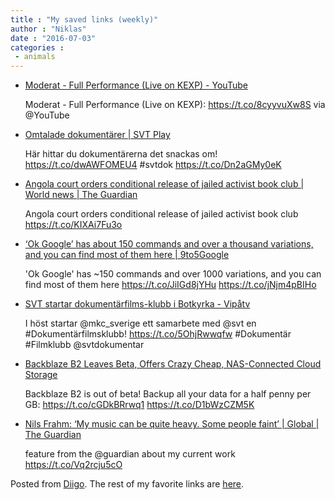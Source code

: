 ```yaml
---
title : "My saved links (weekly)"
author : "Niklas"
date : "2016-07-03"
categories : 
 - animals
---
```


- [Moderat - Full Performance (Live on KEXP) - YouTube](https://www.youtube.com/watch?v=HVkVq_qs7FM&feature=youtu.be&a)
    
    Moderat - Full Performance (Live on KEXP): https://t.co/8cyyvuXw8S via @YouTube
    
- [Omtalade dokumentärer | SVT Play](http://www.svtplay.se/genre/omtalade-dokumentarer)
    
    Här hittar du dokumentärerna det snackas om! https://t.co/dwAWFOMEU4 #svtdok https://t.co/Dn2aGMy0eK
    
    
- [Angola court orders conditional release of jailed activist book club | World news | The Guardian](https://www.theguardian.com/world/2016/jun/29/angola-court-jailed-activist-book-club-conditional-release?CMP=twt_gu)
    
    Angola court orders conditional release of jailed activist book club https://t.co/KIXAi7Fu3o
    
- [‘Ok Google’ has about 150 commands and over a thousand variations, and you can find most of them here | 9to5Google](http://9to5google.com/2016/06/29/complete-list-ok-google-commands/)
    
    'Ok Google' has ~150 commands and over 1000 variations, and you can find most of them here https://t.co/JiIGd8jYHu https://t.co/jNjm4pBIHo
    
- [SVT startar dokumentärfilms-klubb i Botkyrka - Vipåtv](http://vipatv.svt.se/204/nyheter/arkiv-for-nyheter/2016-06-16-svt-startar-dokumentarfilms-klubb-i-botkyrka.html)
    
    I höst startar @mkc\_sverige ett samarbete med @svt en #Dokumentärfilmsklubb! https://t.co/5OhjRwwqfw #Dokumentär #Filmklubb @svtdokumentar
    
    
- [Backblaze B2 Leaves Beta, Offers Crazy Cheap, NAS-Connected Cloud Storage](http://lifehacker.com/backblaze-b2-leaves-beta-offers-crazy-cheap-nas-conne-1782746068?utm_campaign=socialflow_lifehacker_twitter&utm_source=lifehacker_twitter&utm_medium=socialflow)
    
    Backblaze B2 is out of beta! Backup all your data for a half penny per GB: https://t.co/cGDkBRrwq1 https://t.co/D1bWzCZM5K
    
- [Nils Frahm: ‘My music can be quite heavy. Some people faint’ | Global | The Guardian](http://www.theguardian.com/global/2016/jun/28/nils-frahm-neo-classical-musician-and-pianist)
    
    feature from the @guardian about my current work https://t.co/Vq2rcju5cO
    

Posted from [Diigo](https://www.diigo.com). The rest of my favorite links are [here](https://www.diigo.com/user/npivic).
